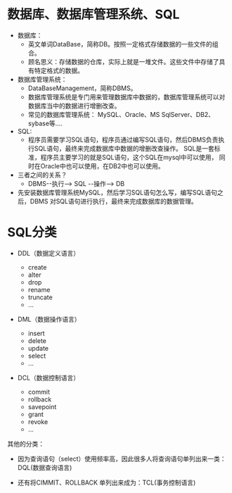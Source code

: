 # 数据库、数据库管理系统、SQL

* 数据库：
  * 英文单词DataBase，简称DB。按照一定格式存储数据的一些文件的组合。
  * 顾名思义：存储数据的仓库，实际上就是一堆文件。这些文件中存储了具有特定格式的数据。
* 数据库管理系统：
  * DataBaseManagement，简称DBMS。
  * 数据库管理系统是专门用来管理数据库中数据的，数据库管理系统可以对数据库当中的数据进行增删改查。
  * 常见的数据库管理系统：
    MySQL、Oracle、MS SqlServer、DB2、sybase等....
* SQL:
  * 程序员需要学习SQL语句，程序员通过编写SQL语句，然后DBMS负责执行SQL语句，最终来完成数据库中数据的增删改查操作。 SQL是一套标准，程序员主要学习的就是SQL语句，这个SQL在mysql中可以使用， 同时在Oracle中也可以使用，在DB2中也可以使用。 
* 三者之间的关系？
  * DBMS--执行--> SQL --操作--> DB
* 先安装数据库管理系统MySQL，然后学习SQL语句怎么写，编写SQL语句之后，DBMS 对SQL语句进行执行，最终来完成数据库的数据管理。

# SQL分类

* DDL（数据定义语言）
  * create
  * alter
  * drop
  * rename
  * truncate
  * ...

* DML（数据操作语言）
  * insert
  * delete
  * update
  * select
  * ...

* DCL（数据控制语言）
  * commit
  * rollback
  * savepoint
  * grant
  * revoke
  * ...

其他的分类：

* 因为查询语句（select）使用频率高，因此很多人将查询语句单列出来一类：DQL(数据查询语言)

* 还有将CIMMIT、ROLLBACK 单列出来成为：TCL(事务控制语言)